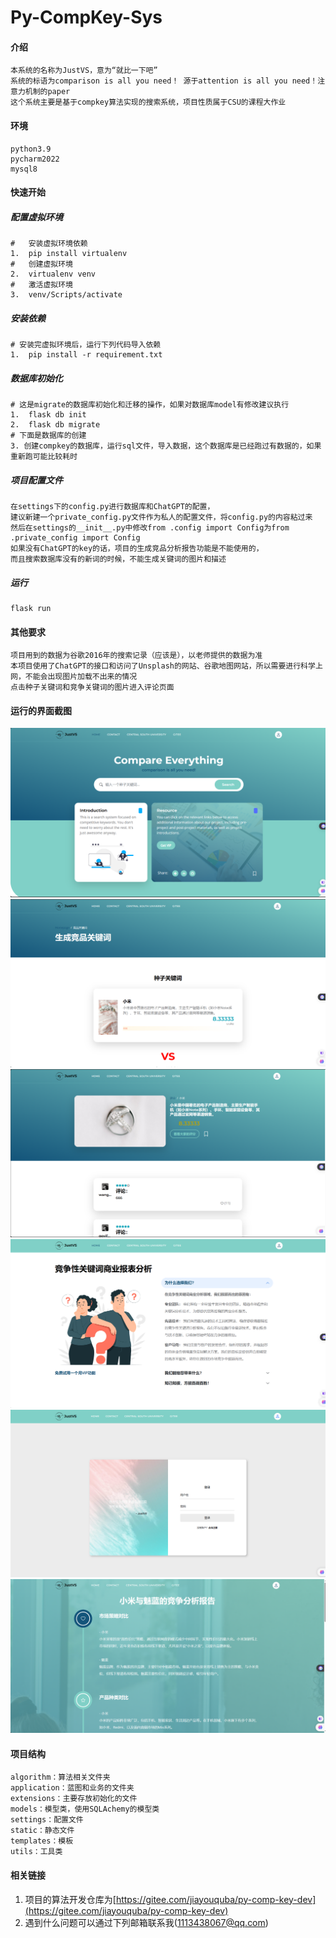 # Py-CompKey-Sys

#### 介绍
    本系统的名称为JustVS，意为“就比一下吧”
    系统的标语为comparison is all you need！ 源于attention is all you need！注意力机制的paper
    这个系统主要是基于compkey算法实现的搜索系统，项目性质属于CSU的课程大作业

#### 环境
    python3.9
    pycharm2022
    mysql8

#### 快速开始
##### 配置虚拟环境
    #   安装虚拟环境依赖
    1.  pip install virtualenv
    #   创建虚拟环境
    2.  virtualenv venv
    #   激活虚拟环境
    3.  venv/Scripts/activate

##### 安装依赖
    # 安装完虚拟环境后，运行下列代码导入依赖
    1.  pip install -r requirement.txt

##### 数据库初始化
    # 这是migrate的数据库初始化和迁移的操作，如果对数据库model有修改建议执行
    1.  flask db init
    2.  flask db migrate
    # 下面是数据库的创建
    3. 创建compkey的数据库，运行sql文件，导入数据，这个数据库是已经跑过有数据的，如果重新跑可能比较耗时

##### 项目配置文件
    在settings下的config.py进行数据库和ChatGPT的配置，
    建议新建一个private_config.py文件作为私人的配置文件，将config.py的内容粘过来
    然后在settings的__init__.py中修改from .config import Config为from .private_config import Config
    如果没有ChatGPT的key的话，项目的生成竞品分析报告功能是不能使用的，
    而且搜索数据库没有的新词的时候，不能生成关键词的图片和描述

##### 运行
    flask run

#### 其他要求
    项目用到的数据为谷歌2016年的搜索记录（应该是），以老师提供的数据为准
    本项目使用了ChatGPT的接口和访问了Unsplash的网站、谷歌地图网站，所以需要进行科学上网，不能会出现图片加载不出来的情况
    点击种子关键词和竞争关键词的图片进入评论页面

#### 运行的界面截图
![img_1.png](static/images/readme/img_1.png)
![img_2.png](static/images/readme/img_2.png)
![img_3.png](static/images/readme/img_3.png)
![img_4.png](static/images/readme/img_4.png)
![img_5.png](static/images/readme/img_5.png)
![img_6.png](static/images/readme/img_6.png)

#### 项目结构
    algorithm：算法相关文件夹
    application：蓝图和业务的文件夹
    extensions：主要存放初始化的文件
    models：模型类，使用SQLAchemy的模型类
    settings：配置文件
    static：静态文件
    templates：模板
    utils：工具类

#### 相关链接

1.  项目的算法开发仓库为[https://gitee.com/jiayouquba/py-comp-key-dev](https://gitee.com/jiayouquba/py-comp-key-dev)
2.  遇到什么问题可以通过下列邮箱联系我(1113438067@qq.com)
